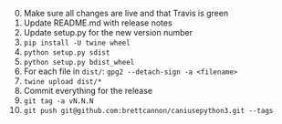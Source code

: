 0. Make sure all changes are live and that Travis is green
0. Update README.md with release notes
0. Update setup.py for the new version number
0. `pip install -U twine wheel`
0. `python setup.py sdist`
0. `python setup.py bdist_wheel`
0. For each file in `dist/`: `gpg2 --detach-sign -a <filename>`
0. `twine upload dist/*`
0. Commit everything for the release
0. `git tag -a vN.N.N`
0. `git push git@github.com:brettcannon/caniusepython3.git --tags`
